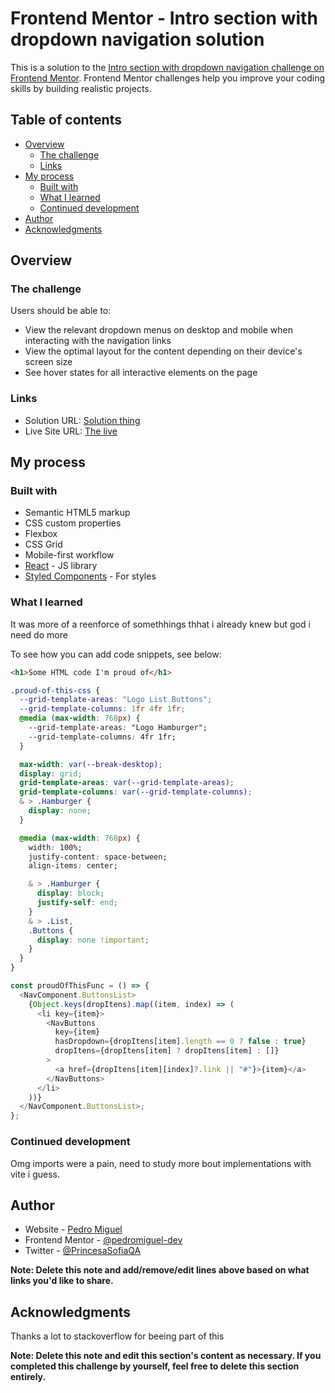 # Frontend Mentor - Intro section with dropdown navigation solution

This is a solution to the [Intro section with dropdown navigation challenge on Frontend Mentor](https://www.frontendmentor.io/challenges/intro-section-with-dropdown-navigation-ryaPetHE5). Frontend Mentor challenges help you improve your coding skills by building realistic projects.

## Table of contents

- [Overview](#overview)
  - [The challenge](#the-challenge)
  - [Links](#links)
- [My process](#my-process)
  - [Built with](#built-with)
  - [What I learned](#what-i-learned)
  - [Continued development](#continued-development)
- [Author](#author)
- [Acknowledgments](#acknowledgments)

## Overview

### The challenge

Users should be able to:

- View the relevant dropdown menus on desktop and mobile when interacting with the navigation links
- View the optimal layout for the content depending on their device's screen size
- See hover states for all interactive elements on the page

### Links

- Solution URL: [Solution thing](https://github.com/pedromiguel-dev/intro-section-with-dropdow)
- Live Site URL: [The live](https://intro-section-with-dropdow-clc1v2ooi-pedromiguel-dev.vercel.app/)

## My process

### Built with

- Semantic HTML5 markup
- CSS custom properties
- Flexbox
- CSS Grid
- Mobile-first workflow
- [React](https://reactjs.org/) - JS library
- [Styled Components](https://styled-components.com/) - For styles

### What I learned

It was more of a reenforce of somethhings thhat i already knew but god i need do more

To see how you can add code snippets, see below:

```html
<h1>Some HTML code I'm proud of</h1>
```

```css
.proud-of-this-css {
  --grid-template-areas: "Logo List Buttons";
  --grid-template-columns: 1fr 4fr 1fr;
  @media (max-width: 768px) {
    --grid-template-areas: "Logo Hamburger";
    --grid-template-columns: 4fr 1fr;
  }

  max-width: var(--break-desktop);
  display: grid;
  grid-template-areas: var(--grid-template-areas);
  grid-template-columns: var(--grid-template-columns);
  & > .Hamburger {
    display: none;
  }

  @media (max-width: 768px) {
    width: 100%;
    justify-content: space-between;
    align-items: center;

    & > .Hamburger {
      display: block;
      justify-self: end;
    }
    & > .List,
    .Buttons {
      display: none !important;
    }
  }
}
```

```js
const proudOfThisFunc = () => {
  <NavComponent.ButtonsList>
    {Object.keys(dropItens).map((item, index) => (
      <li key={item}>
        <NavButtons
          key={item}
          hasDropdown={dropItens[item].length == 0 ? false : true}
          dropItens={dropItens[item] ? dropItens[item] : []}
        >
          <a href={dropItens[item][index]?.link || "#"}>{item}</a>
        </NavButtons>
      </li>
    ))}
  </NavComponent.ButtonsList>;
};
```

### Continued development

Omg imports were a pain, need to study more bout implementations with vite i guess.

## Author

- Website - [Pedro Miguel](https://github.com/pedromiguel-dev)
- Frontend Mentor - [@pedromiguel-dev](https://www.frontendmentor.io/profile/pedromiguel-dev)
- Twitter - [@PrincesaSofiaQA](https://twitter.com/PrincesaSofiaQA)

**Note: Delete this note and add/remove/edit lines above based on what links you'd like to share.**

## Acknowledgments

Thanks a lot to stackoverflow for beeing part of this

**Note: Delete this note and edit this section's content as necessary. If you completed this challenge by yourself, feel free to delete this section entirely.**
